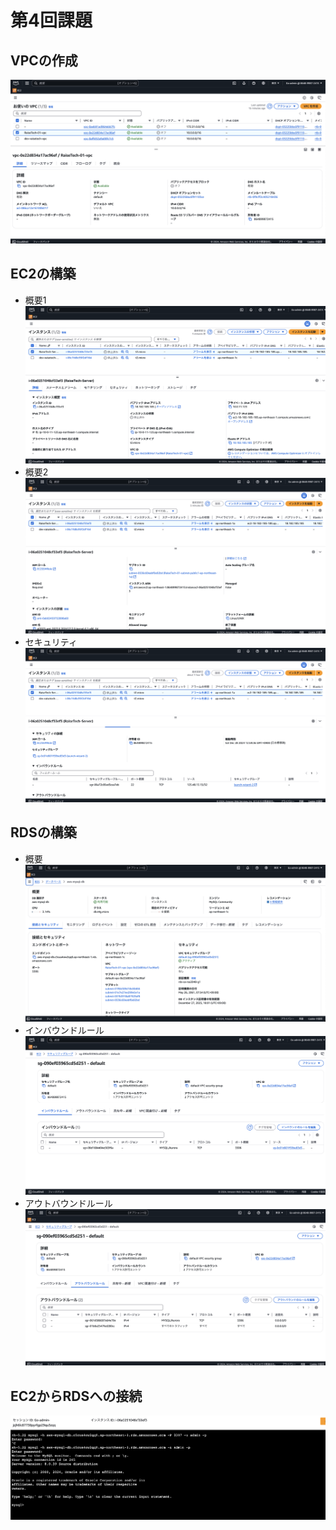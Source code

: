 # 第4回課題

## VPCの作成
![My Image](images/VPC.png)

## EC2の構築
* 概要1
![My Image](images/EC2_summary1.png)
* 概要2
![My Image](images/EC2_summary2.png)
* セキュリティ
![My Image](images/EC2_security.png)
## RDSの構築
* 概要
![My Image](images/RDS_summary.png)
* インバウンドルール
![My Image](images/RDS_inbound.png)
* アウトバウンドルール
![My Image](images/RDS_outbound.png)


## EC2からRDSへの接続
![My Image](images/EC2-RDS.png)